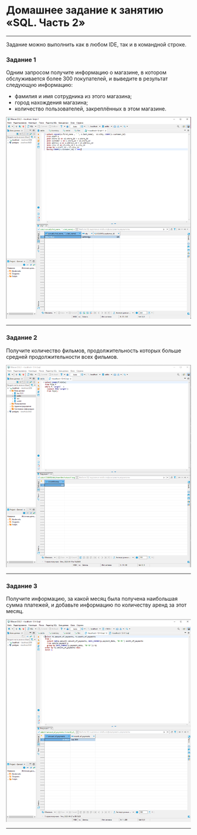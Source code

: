# Домашнее задание к занятию «SQL. Часть 2»

---

Задание можно выполнить как в любом IDE, так и в командной строке.

### Задание 1

Одним запросом получите информацию о магазине, в котором обслуживается более 300 покупателей, и выведите в результат следующую информацию: 
- фамилия и имя сотрудника из этого магазина;
- город нахождения магазина;
- количество пользователей, закреплённых в этом магазине.

![](https://github.com/VolkovMixail/SQL.2/blob/main/img/12-4-1.png)

---

### Задание 2

Получите количество фильмов, продолжительность которых больше средней продолжительности всех фильмов.

![](https://github.com/VolkovMixail/SQL.2/blob/main/img/12-4-2.png)

---

### Задание 3

Получите информацию, за какой месяц была получена наибольшая сумма платежей, и добавьте информацию по количеству аренд за этот месяц.

![](https://github.com/VolkovMixail/SQL.2/blob/main/img/12-4-3.png)

---
